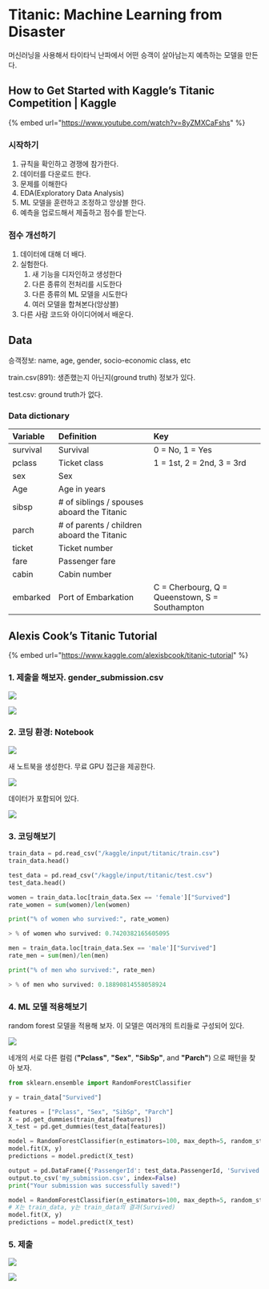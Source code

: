 # Titanic: Machine Learning from Disaster

머신러닝을 사용해서 타이타닉 난파에서 어떤 승객이 살아남는지 예측하는 모델을 만든다.

## How to Get Started with Kaggle’s Titanic Competition \| Kaggle

{% embed url="https://www.youtube.com/watch?v=8yZMXCaFshs" %}

### 시작하기

1. 규칙을 확인하고 경쟁에 참가한다.
2. 데이터를 다운로드 한다.
3. 문제를 이해한다
4. EDA\(Exploratory Data Analysis\)
5. ML 모델을 훈련하고 조정하고 앙상블 한다.
6. 예측을 업로드해서 제출하고 점수를 받는다.

### 점수 개선하기

1. 데이터에 대해 더 배다.
2. 실험한다.
   1. 새 기능을 디자인하고 생성한다
   2. 다른 종류의 전처리를 시도한다
   3. 다른 종류의 ML 모델을 시도한다
   4. 여러 모델을 합쳐본다\(앙상블\)
3. 다른 사람 코드와 아이디어에서 배운다.

## Data

승객정보: name, age, gender, socio-economic class, etc

train.csv\(891\): 생존했는지 아닌지\(ground truth\) 정보가 있다.

test.csv: ground truth가 없다.

### Data dictionary

| **Variable** | **Definition** | **Key** |
| :--- | :--- | :--- |
| survival | Survival | 0 = No, 1 = Yes |
| pclass | Ticket class | 1 = 1st, 2 = 2nd, 3 = 3rd |
| sex | Sex |  |
| Age | Age in years |  |
| sibsp | \# of siblings / spouses aboard the Titanic |  |
| parch | \# of parents / children aboard the Titanic |  |
| ticket | Ticket number |  |
| fare | Passenger fare |  |
| cabin | Cabin number |  |
| embarked | Port of Embarkation | C = Cherbourg, Q = Queenstown, S = Southampton |

## Alexis Cook’s Titanic Tutorial

{% embed url="https://www.kaggle.com/alexisbcook/titanic-tutorial" %}

### 1. 제출을 해보자. gender\_submission.csv

![](../../.gitbook/assets/image%20%2841%29.png)

![](../../.gitbook/assets/image%20%2825%29.png)

### 2. 코딩 환경: Notebook

![](../../.gitbook/assets/image%20%284%29.png)

새 노트북을 생성한다. 무료 GPU 접근을 제공한다.

![](../../.gitbook/assets/image%20%2839%29.png)

데이터가 포함되어 있다.

![](../../.gitbook/assets/image%20%2840%29.png)

### 3. 코딩해보기

```python
train_data = pd.read_csv("/kaggle/input/titanic/train.csv")
train_data.head()

test_data = pd.read_csv("/kaggle/input/titanic/test.csv")
test_data.head()
```

```python
women = train_data.loc[train_data.Sex == 'female']["Survived"]
rate_women = sum(women)/len(women)

print("% of women who survived:", rate_women)

> % of women who survived: 0.7420382165605095

men = train_data.loc[train_data.Sex == 'male']["Survived"]
rate_men = sum(men)/len(men)

print("% of men who survived:", rate_men)

> % of men who survived: 0.18890814558058924
```

### 4. ML 모델 적용해보기

random forest 모델을 적용해 보자. 이 모델은 여러개의 트리들로 구성되어 있다.

![](../../.gitbook/assets/image%20%2838%29.png)

네개의 서로 다른 컬럼  \(**"Pclass"**, **"Sex"**, **"SibSp"**, and **"Parch"**\) 으로 패턴을 찾아 보자.

```python
from sklearn.ensemble import RandomForestClassifier

y = train_data["Survived"]

features = ["Pclass", "Sex", "SibSp", "Parch"]
X = pd.get_dummies(train_data[features])
X_test = pd.get_dummies(test_data[features])

model = RandomForestClassifier(n_estimators=100, max_depth=5, random_state=1)
model.fit(X, y)
predictions = model.predict(X_test)

output = pd.DataFrame({'PassengerId': test_data.PassengerId, 'Survived': predictions})
output.to_csv('my_submission.csv', index=False)
print("Your submission was successfully saved!")
```



```python
model = RandomForestClassifier(n_estimators=100, max_depth=5, random_state=1)
# X는 train_data, y는 train_data의 결과(Survived)
model.fit(X, y)
predictions = model.predict(X_test)
```

### 5. 제출

![](../../.gitbook/assets/image%20%2824%29.png)

![](../../.gitbook/assets/image%20%2813%29.png)



